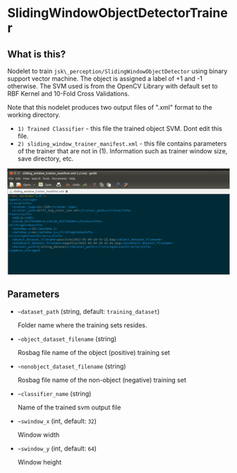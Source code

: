 # SlidingWindowObjectDetectorTrainer
## What is this?
Nodelet to train `jsk\_perception/SlidingWindowObjectDetector` using binary support vector machine. The object is assigned a label of +1 and -1 otherwise. The SVM used is from the OpenCV Library with default set to RBF Kernel and 10-Fold Cross Validations. 

Note that this nodelet produces two output files of ".xml" format to the working directory.
* `1) Trained Classifier` - this file the trained object SVM. Dont edit this file.
* `2) sliding_window_trainer_manifest.xml` - this file contains parameters of the trainer that are not in (1). Information such as trainer window size, save directory, etc. 

![](images/trainer_manifest.png)

## Parameters
* `~dataset_path` (string, default: `training_dataset`)

  Folder name where the training sets resides.

* `~object_dataset_filename` (string)

   Rosbag file name of the object (positive) training set 

* `~nonobject_dataset_filename` (string)

   Rosbag file name of the non-object (negative) training set 

* `~classifier_name` (string)

   Name of the trained svm output file

* `~swindow_x` (int, default: `32`)

   Window width

* `~swindow_y` (int, default: `64`)

   Window height  
